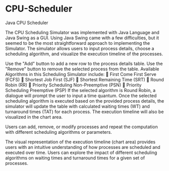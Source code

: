 # CPU-Scheduler
Java CPU Scheduler

The CPU Scheduling Simulator was implemented with Java Language and Java Swing as a GUI.
Using Java Swing came with a few difficulties, but it seemed to be the most straightforward approach to implementing the Simulator.
The simulator allows users to input process details, choose a scheduling algorithm, and visualize the execution timeline of the processes.

Use the "Add" button to add a new row to the process details table.
Use the "Remove" button to remove the selected process from the table.
Available Algorithms in this Scheduling Simulator include:
 First Come First Serve (FCFS)
 Shortest Job First (SJF)
 Shortest Remaining Time (SRT)
 Round Robin (RR)
 Priority Scheduling Non-Preemptive (PSN)
 Priority Scheduling Preemptive (PSP)
If the selected algorithm is Round Robin, a dialogue will prompt the user to input a time quantum.
Once the selected scheduling algorithm is executed based on the provided process details, the simulator will update the table with calculated waiting times (WT) and turnaround times (TAT) for each process.
The execution timeline will also be visualized in the chart area.

Users can add, remove, or modify processes and repeat the computation with different scheduling algorithms or parameters.

The visual representation of the execution timeline (chart area) provides users with an intuitive understanding of how processes are scheduled and executed over time. Users can explore the impact of different scheduling algorithms on waiting times and turnaround times for a given set of processes.
